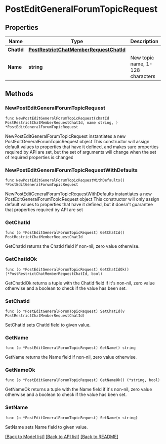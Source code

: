 # PostEditGeneralForumTopicRequest

## Properties

Name | Type | Description | Notes
------------ | ------------- | ------------- | -------------
**ChatId** | [**PostRestrictChatMemberRequestChatId**](PostRestrictChatMemberRequestChatId.md) |  | 
**Name** | **string** | New topic name, 1-128 characters | 

## Methods

### NewPostEditGeneralForumTopicRequest

`func NewPostEditGeneralForumTopicRequest(chatId PostRestrictChatMemberRequestChatId, name string, ) *PostEditGeneralForumTopicRequest`

NewPostEditGeneralForumTopicRequest instantiates a new PostEditGeneralForumTopicRequest object
This constructor will assign default values to properties that have it defined,
and makes sure properties required by API are set, but the set of arguments
will change when the set of required properties is changed

### NewPostEditGeneralForumTopicRequestWithDefaults

`func NewPostEditGeneralForumTopicRequestWithDefaults() *PostEditGeneralForumTopicRequest`

NewPostEditGeneralForumTopicRequestWithDefaults instantiates a new PostEditGeneralForumTopicRequest object
This constructor will only assign default values to properties that have it defined,
but it doesn't guarantee that properties required by API are set

### GetChatId

`func (o *PostEditGeneralForumTopicRequest) GetChatId() PostRestrictChatMemberRequestChatId`

GetChatId returns the ChatId field if non-nil, zero value otherwise.

### GetChatIdOk

`func (o *PostEditGeneralForumTopicRequest) GetChatIdOk() (*PostRestrictChatMemberRequestChatId, bool)`

GetChatIdOk returns a tuple with the ChatId field if it's non-nil, zero value otherwise
and a boolean to check if the value has been set.

### SetChatId

`func (o *PostEditGeneralForumTopicRequest) SetChatId(v PostRestrictChatMemberRequestChatId)`

SetChatId sets ChatId field to given value.


### GetName

`func (o *PostEditGeneralForumTopicRequest) GetName() string`

GetName returns the Name field if non-nil, zero value otherwise.

### GetNameOk

`func (o *PostEditGeneralForumTopicRequest) GetNameOk() (*string, bool)`

GetNameOk returns a tuple with the Name field if it's non-nil, zero value otherwise
and a boolean to check if the value has been set.

### SetName

`func (o *PostEditGeneralForumTopicRequest) SetName(v string)`

SetName sets Name field to given value.



[[Back to Model list]](../README.md#documentation-for-models) [[Back to API list]](../README.md#documentation-for-api-endpoints) [[Back to README]](../README.md)


